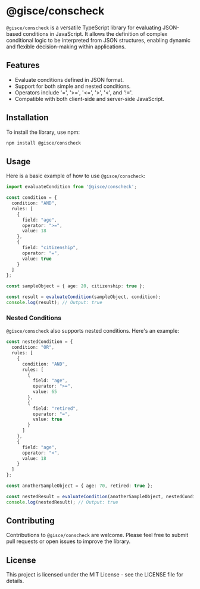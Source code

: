 # @gisce/conscheck

`@gisce/conscheck` is a versatile TypeScript library for evaluating JSON-based conditions in JavaScript. It allows the definition of complex conditional logic to be interpreted from JSON structures, enabling dynamic and flexible decision-making within applications.

## Features

- Evaluate conditions defined in JSON format.
- Support for both simple and nested conditions.
- Operators include '=', '>=', '<=', '>', '<', and '!='.
- Compatible with both client-side and server-side JavaScript.

## Installation

To install the library, use npm:

```bash
npm install @gisce/conscheck
```

## Usage

Here is a basic example of how to use `@gisce/conscheck`:


```typescript
import evaluateCondition from '@gisce/conscheck';

const condition = {
  condition: "AND",
  rules: [
    {
      field: "age",
      operator: ">=",
      value: 18
    },
    {
      field: "citizenship",
      operator: "=",
      value: true
    }
  ]
};

const sampleObject = { age: 20, citizenship: true };

const result = evaluateCondition(sampleObject, condition);
console.log(result); // Output: true
```

### Nested Conditions

`@gisce/conscheck` also supports nested conditions. Here's an example:

```typescript
const nestedCondition = {
  condition: "OR",
  rules: [
    {
      condition: "AND",
      rules: [
        {
          field: "age",
          operator: ">=",
          value: 65
        },
        {
          field: "retired",
          operator: "=",
          value: true
        }
      ]
    },
    {
      field: "age",
      operator: "<",
      value: 18
    }
  ]
};

const anotherSampleObject = { age: 70, retired: true };

const nestedResult = evaluateCondition(anotherSampleObject, nestedCondition);
console.log(nestedResult); // Output: true
```

## Contributing
Contributions to `@gisce/conscheck` are welcome. Please feel free to submit pull requests or open issues to improve the library.

## License

This project is licensed under the MIT License - see the LICENSE file for details.
